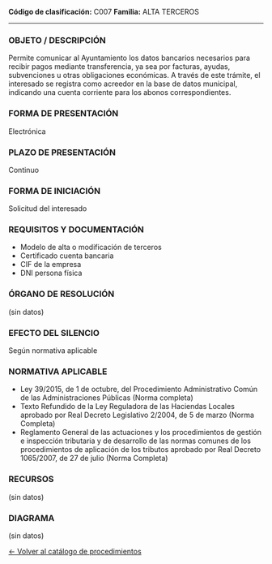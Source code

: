 
**Código de clasificación:** C007
**Familia:** ALTA TERCEROS

---

### OBJETO / DESCRIPCIÓN

Permite comunicar al Ayuntamiento los datos bancarios necesarios para recibir pagos mediante transferencia, ya sea por facturas, ayudas, subvenciones u otras obligaciones económicas. A través de este trámite, el interesado se registra como acreedor en la base de datos municipal, indicando una cuenta corriente para los abonos correspondientes.

### FORMA DE PRESENTACIÓN

Electrónica

### PLAZO DE PRESENTACIÓN

Continuo

### FORMA DE INICIACIÓN

Solicitud del interesado

### REQUISITOS Y DOCUMENTACIÓN

- Modelo de alta o modificación de terceros
- Certificado cuenta bancaria
- CIF de la empresa
- DNI persona física

### ÓRGANO DE RESOLUCIÓN

(sin datos)

### EFECTO DEL SILENCIO

Según normativa aplicable

### NORMATIVA APLICABLE

- Ley 39/2015, de 1 de octubre, del Procedimiento Administrativo Común de las Administraciones Públicas (Norma completa)
- Texto Refundido de la Ley Reguladora de las Haciendas Locales aprobado por Real Decreto Legislativo 2/2004, de 5 de marzo (Norma Completa)
- Reglamento General de las actuaciones y los procedimientos de gestión e inspección tributaria y de desarrollo de las normas comunes de los procedimientos de aplicación de los tributos aprobado por Real Decreto 1065/2007, de 27 de julio (Norma Completa)

### RECURSOS

(sin datos)

### DIAGRAMA

(sin datos)


[← Volver al catálogo de procedimientos](../buscador.md)
